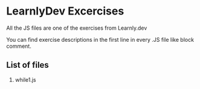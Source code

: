 # LearnlyDev Excercises

All the JS files are one of the exercises from Learnly.dev

You can find exercise descriptions in the first line in every .JS file like block comment.

## List of files

1. while1.js